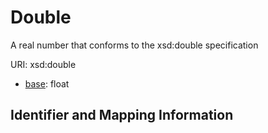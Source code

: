 
   
# Double

A real number that conforms to the xsd:double specification

URI: xsd:double

* [base](https://w3id.org/linkml/base): float






## Identifier and Mapping Information

